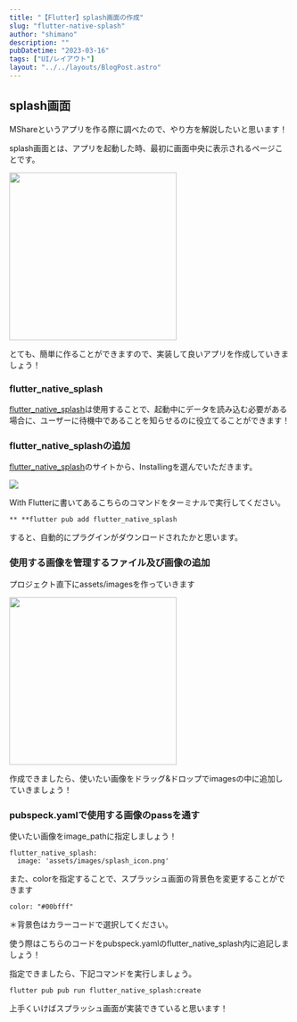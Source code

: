 ```yaml
---
title: "【Flutter】splash画面の作成"
slug: "flutter-native-splash"
author: "shimano"
description: ""
pubDatetime: "2023-03-16"
tags: ["UI/レイアウト"]
layout: "../../layouts/BlogPost.astro"
---
```


## splash画面

MShareというアプリを作る際に調べたので、やり方を解説したいと思います！

splash画面とは、アプリを起動した時、最初に画面中央に表示されるページことです。

<img src="/images/wp-content/uploads/2023/03/IMG_4915-473x1024.png" alt="" width="300">

とても、簡単に作ることができますので、実装して良いアプリを作成していきましょう！

### flutter_native_splash

[flutter_native_splash](https://pub.dev/packages/flutter_native_splash)は使用することで、起動中にデータを読み込む必要がある場合に、ユーザーに待機中であることを知らせるのに役立てることができます！

### flutter_native_splashの追加

[flutter_native_splash](https://pub.dev/packages/flutter_native_splash)のサイトから、Installingを選んでいただきます。

![](/images/wp-content/uploads/2023/03/スクリーンショット-2023-03-17-1.01.20-1024x598.png)

With Flutterに書いてあるこちらのコマンドをターミナルで実行してください。

```
** **flutter pub add flutter_native_splash
```

すると、自動的にプラグインがダウンロードされたかと思います。

### 使用する画像を管理するファイル及び画像の追加

プロジェクト直下にassets/imagesを作っていきます

<img src="/images/wp-content/uploads/2023/03/スクリーンショット-2023-03-15-17.30.04.png" alt="" width="300">

作成できましたら、使いたい画像をドラッグ&ドロップでimagesの中に追加していきましょう！

### pubspeck.yamlで使用する画像のpassを通す

使いたい画像をimage_pathに指定しましょう！

```
flutter_native_splash:
  image: 'assets/images/splash_icon.png'
```

また、colorを指定することで、スプラッシュ画面の背景色を変更することができます

```
color: "#00bfff"
```

＊背景色はカラーコードで選択してください。

使う際はこちらのコードをpubspeck.yamlのflutter_native_splash内に追記しましょう！

指定できましたら、下記コマンドを実行しましょう。

```
flutter pub pub run flutter_native_splash:create
```

上手くいけばスプラッシュ画面が実装できていると思います！